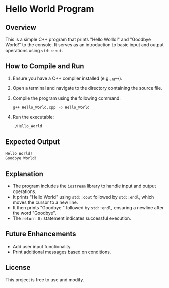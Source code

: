 # Hello World Program

## Overview
This is a simple C++ program that prints "Hello World!" and "Goodbye World!" to the console. It serves as an introduction to basic input and output operations using `std::cout`.

## How to Compile and Run
1. Ensure you have a C++ compiler installed (e.g., `g++`).
2. Open a terminal and navigate to the directory containing the source file.
3. Compile the program using the following command:

   ```sh
   g++ Hello_World.cpp -o Hello_World
   ```

4. Run the executable:

   ```sh
   ./Hello_World
   ```

## Expected Output
```sh
Hello World!
Goodbye World!
```

## Explanation
- The program includes the `iostream` library to handle input and output operations.
- It prints "Hello World" using `std::cout` followed by `std::endl`, which moves the cursor to a new line.
- It then prints "Goodbye " followed by `std::endl`, ensuring a newline after the word "Goodbye".
- The `return 0;` statement indicates successful execution.

## Future Enhancements
- Add user input functionality.
- Print additional messages based on conditions.

## License
This project is free to use and modify.